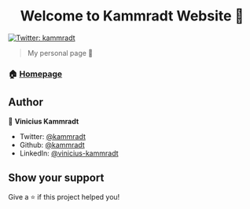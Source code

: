 <h1 align="center">Welcome to Kammradt Website 👋</h1>
<p>
  <a href="https://twitter.com/kammradt" target="_blank">
    <img alt="Twitter: kammradt" src="https://img.shields.io/twitter/follow/kammradt.svg?style=social" />
  </a>
</p>

> My personal page :rocket:

### 🏠 [Homepage](https://kammradt.com.br)

## Author

👤 **Vinicius Kammradt**

* Twitter: [@kammradt](https://kammradt.com.br)
* Github: [@kammradt](https://github.com/kammradt)
* LinkedIn: [@vinicius-kammradt](https://linkedin.com/in/vinicius-kammradt)

## Show your support

Give a ⭐️ if this project helped you!


